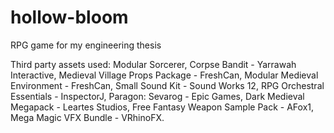 # hollow-bloom
RPG game for my engineering thesis

Third party assets used:
Modular Sorcerer, Corpse Bandit - Yarrawah Interactive,
Medieval Village Props Package - FreshCan,
Modular Medieval Environment - FreshCan,
Small Sound Kit - Sound Works 12,
RPG Orchestral Essentials - InspectorJ,
Paragon: Sevarog - Epic Games,
Dark Medieval Megapack - Leartes Studios,
Free Fantasy Weapon Sample Pack - AFox1,
Mega Magic VFX Bundle - VRhinoFX.
